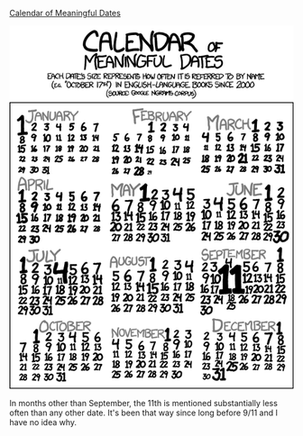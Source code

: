 [Calendar of Meaningful Dates](https://xkcd.com/1140)

![Calendar of Meaningful Dates](./random_comic.png)

In months other than September, the 11th is mentioned substantially less often than any other date. It's been that way since long before 9/11 and I have no idea why.

